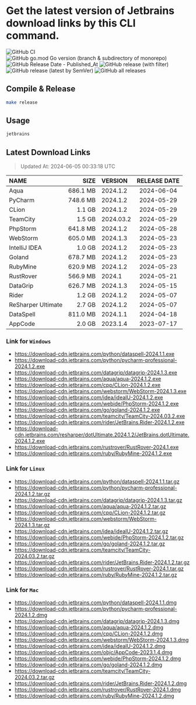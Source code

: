 # Get the latest version of Jetbrains download links by this CLI command.

![GitHub CI](https://github.com/designinlife/jetbrains/actions/workflows/ci.yml/badge.svg)
![GitHub go.mod Go version (branch & subdirectory of monorepo)](https://img.shields.io/github/go-mod/go-version/designinlife/jetbrains/master)
![GitHub Release Date - Published_At](https://img.shields.io/github/release-date/designinlife/jetbrains)
![GitHub release (with filter)](https://img.shields.io/github/v/release/designinlife/jetbrains)
![GitHub release (latest by SemVer)](https://img.shields.io/github/downloads/designinlife/jetbrains/v1.1.10/total)
![GitHub all releases](https://img.shields.io/github/downloads/designinlife/jetbrains/total)

## Compile & Release

```bash
make release
```

## Usage

```bash
jetbrains
```

## Latest Download Links

> Updated At: 2024-06-05 00:33:18 UTC

| NAME | SIZE | VERSION | RELEASE DATE |
| :-- | --: | :-- | :--: |
| Aqua | 686.1 MB | 2024.1.2 | 2024-06-04 |
| PyCharm | 748.6 MB | 2024.1.2 | 2024-05-29 |
| CLion | 1.1 GB | 2024.1.2 | 2024-05-29 |
| TeamCity | 1.5 GB | 2024.03.2 | 2024-05-29 |
| PhpStorm | 641.8 MB | 2024.1.2 | 2024-05-28 |
| WebStorm | 605.0 MB | 2024.1.3 | 2024-05-23 |
| IntelliJ IDEA | 1.0 GB | 2024.1.2 | 2024-05-23 |
| Goland | 678.7 MB | 2024.1.2 | 2024-05-23 |
| RubyMine | 620.9 MB | 2024.1.2 | 2024-05-23 |
| RustRover | 566.9 MB | 2024.1 | 2024-05-21 |
| DataGrip | 626.7 MB | 2024.1.3 | 2024-05-15 |
| Rider | 1.2 GB | 2024.1.2 | 2024-05-07 |
| ReSharper Ultimate | 2.7 GB | 2024.1.2 | 2024-05-07 |
| DataSpell | 811.0 MB | 2024.1.1 | 2024-04-18 |
| AppCode | 2.0 GB | 2023.1.4 | 2023-07-17 |

### Link for `Windows`

* <https://download-cdn.jetbrains.com/python/dataspell-2024.1.1.exe>
* <https://download-cdn.jetbrains.com/python/pycharm-professional-2024.1.2.exe>
* <https://download-cdn.jetbrains.com/datagrip/datagrip-2024.1.3.exe>
* <https://download-cdn.jetbrains.com/aqua/aqua-2024.1.2.exe>
* <https://download-cdn.jetbrains.com/cpp/CLion-2024.1.2.exe>
* <https://download-cdn.jetbrains.com/webstorm/WebStorm-2024.1.3.exe>
* <https://download-cdn.jetbrains.com/idea/ideaIU-2024.1.2.exe>
* <https://download-cdn.jetbrains.com/webide/PhpStorm-2024.1.2.exe>
* <https://download-cdn.jetbrains.com/go/goland-2024.1.2.exe>
* <https://download-cdn.jetbrains.com/teamcity/TeamCity-2024.03.2.exe>
* <https://download-cdn.jetbrains.com/rider/JetBrains.Rider-2024.1.2.exe>
* <https://download-cdn.jetbrains.com/resharper/dotUltimate.2024.1.2/JetBrains.dotUltimate.2024.1.2.exe>
* <https://download-cdn.jetbrains.com/rustrover/RustRover-2024.1.exe>
* <https://download-cdn.jetbrains.com/ruby/RubyMine-2024.1.2.exe>

### Link for `Linux`

* <https://download-cdn.jetbrains.com/python/dataspell-2024.1.1.tar.gz>
* <https://download-cdn.jetbrains.com/python/pycharm-professional-2024.1.2.tar.gz>
* <https://download-cdn.jetbrains.com/datagrip/datagrip-2024.1.3.tar.gz>
* <https://download-cdn.jetbrains.com/aqua/aqua-2024.1.2.tar.gz>
* <https://download-cdn.jetbrains.com/cpp/CLion-2024.1.2.tar.gz>
* <https://download-cdn.jetbrains.com/webstorm/WebStorm-2024.1.3.tar.gz>
* <https://download-cdn.jetbrains.com/idea/ideaIU-2024.1.2.tar.gz>
* <https://download-cdn.jetbrains.com/webide/PhpStorm-2024.1.2.tar.gz>
* <https://download-cdn.jetbrains.com/go/goland-2024.1.2.tar.gz>
* <https://download-cdn.jetbrains.com/teamcity/TeamCity-2024.03.2.tar.gz>
* <https://download-cdn.jetbrains.com/rider/JetBrains.Rider-2024.1.2.tar.gz>
* <https://download-cdn.jetbrains.com/rustrover/RustRover-2024.1.tar.gz>
* <https://download-cdn.jetbrains.com/ruby/RubyMine-2024.1.2.tar.gz>

### Link for `Mac`

* <https://download-cdn.jetbrains.com/python/dataspell-2024.1.1.dmg>
* <https://download-cdn.jetbrains.com/python/pycharm-professional-2024.1.2.dmg>
* <https://download-cdn.jetbrains.com/datagrip/datagrip-2024.1.3.dmg>
* <https://download-cdn.jetbrains.com/aqua/aqua-2024.1.2.dmg>
* <https://download-cdn.jetbrains.com/cpp/CLion-2024.1.2.dmg>
* <https://download-cdn.jetbrains.com/webstorm/WebStorm-2024.1.3.dmg>
* <https://download-cdn.jetbrains.com/idea/ideaIU-2024.1.2.dmg>
* <https://download-cdn.jetbrains.com/objc/AppCode-2023.1.4.dmg>
* <https://download-cdn.jetbrains.com/webide/PhpStorm-2024.1.2.dmg>
* <https://download-cdn.jetbrains.com/go/goland-2024.1.2.dmg>
* <https://download-cdn.jetbrains.com/teamcity/TeamCity-2024.03.2.tar.gz>
* <https://download-cdn.jetbrains.com/rider/JetBrains.Rider-2024.1.2.dmg>
* <https://download-cdn.jetbrains.com/rustrover/RustRover-2024.1.dmg>
* <https://download-cdn.jetbrains.com/ruby/RubyMine-2024.1.2.dmg>
